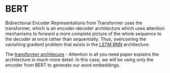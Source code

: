 # BERT
Bidirectional Encoder Representations from Transformer uses the transformer, which is an encoder-decoder architecture which uses attention mechanisms to forward a more complete picture of the whole sequence to the decoder at once rather than sequentially.  Thus, overcoming the vanishing gradient problem that exists in the [LSTM RNN](https://builtin.com/data-science/recurrent-neural-networks-and-lstm) architecture.

The [transformer architecure](https://arxiv.org/pdf/1706.03762.pdf) - Attention is all you need paper explains the architecture in much more detail. In this case, we will be using only the encoder from BERT to generate our word embeddings.